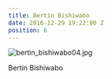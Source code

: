 ```yaml
---
title: Bertin Bishiwabo
date: 2016-12-29 19:22:00 Z
position: 6
---
```


![bertin_bishiwabo04.jpg](/uploads/bertin_bishiwabo04.jpg)

Bertin Bishiwabo